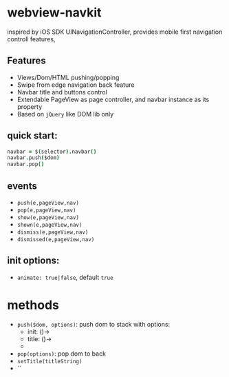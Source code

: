 webview-navkit
==============

inspired by iOS SDK UINavigationController, provides mobile first navigation controll features, 


## Features

- Views/Dom/HTML pushing/popping
- Swipe from edge navigation back feature
- Navbar title and buttons control
- Extendable PageView as page controller, and navbar instance as its property
- Based on `jQuery` like DOM lib only

## quick start:

```coffeescript
navbar = $(selector).navbar()
navbar.push($dom)
navbar.pop()
```

## events

- `push(e,pageView,nav)`
- `pop(e,pageView,nav)`
- `show(e,pageView,nav)`
- `shown(e,pageView,nav)`
- `dismiss(e,pageView,nav)`
- `dismissed(e,pageView,nav)`

## init options:

- `animate: true|false`, default `true`

# methods

- `push($dom, options)`: push dom to stack with options:
	- init: ()->
	- title: ()->
	- 
- `pop(options)`: pop dom to back
- `setTitle(titleString)`
- ``